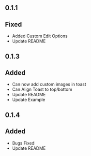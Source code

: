 ## 0.1.1

## Fixed
- Added Custom Edit Options
- Update README

## 0.1.3

## Added
- Can now add custom images in toast
- Can Align Toast to top/bottom
- Update README
- Update Example

## 0.1.4

## Added
- Bugs Fixed
- Update README
